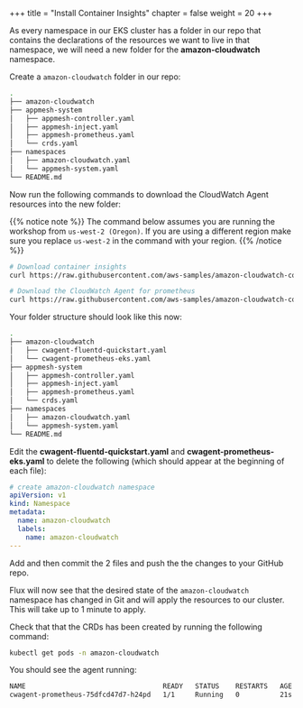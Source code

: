 +++
title = "Install Container Insights"
chapter = false
weight = 20
+++

As every namespace in our EKS cluster has a folder in our repo that contains the declarations of the resources we want to live in that namespace, we will need a new folder for the **amazon-cloudwatch** namespace.

Create a `amazon-cloudwatch` folder in our repo:

```bash
.
├── amazon-cloudwatch
├── appmesh-system
│   ├── appmesh-controller.yaml
│   ├── appmesh-inject.yaml
│   ├── appmesh-prometheus.yaml
│   └── crds.yaml
├── namespaces
│   ├── amazon-cloudwatch.yaml
│   └── appmesh-system.yaml
└── README.md
```

Now run the following commands to download the CloudWatch Agent resources into the new folder:

{{% notice note %}}
The command below assumes you are running the workshop from `us-west-2 (Oregon)`. If you are using a different region make sure you replace `us-west-2` in the command with your region.
{{% /notice %}}

```bash
# Download container insights
curl https://raw.githubusercontent.com/aws-samples/amazon-cloudwatch-container-insights/latest/k8s-deployment-manifest-templates/deployment-mode/daemonset/container-insights-monitoring/quickstart/cwagent-fluentd-quickstart.yaml | sed "s/{{cluster_name}}/gitopsworkshop/;s/{{region_name}}/us-west-2/" > amazon-cloudwatch/cwagent-fluentd-quickstart.yaml

# Download the CloudWatch Agent for prometheus
curl https://raw.githubusercontent.com/aws-samples/amazon-cloudwatch-container-insights/prometheus-beta/k8s-deployment-manifest-templates/deployment-mode/service/cwagent-prometheus/prometheus-eks.yaml > amazon-cloudwatch/cwagent-prometheus-eks.yaml
```

Your folder structure should look like this now:

```bash
.
├── amazon-cloudwatch
│   ├── cwagent-fluentd-quickstart.yaml
│   └── cwagent-prometheus-eks.yaml
├── appmesh-system
│   ├── appmesh-controller.yaml
│   ├── appmesh-inject.yaml
│   ├── appmesh-prometheus.yaml
│   └── crds.yaml
├── namespaces
│   ├── amazon-cloudwatch.yaml
│   └── appmesh-system.yaml
└── README.md
```

Edit the **cwagent-fluentd-quickstart.yaml** and **cwagent-prometheus-eks.yaml** to delete the following (which should appear at the beginning of each file):

```yaml
# create amazon-cloudwatch namespace
apiVersion: v1
kind: Namespace
metadata:
  name: amazon-cloudwatch
  labels:
    name: amazon-cloudwatch
---
```

Add and then commit the 2 files and push the the changes to your GitHub repo.

Flux will now see that the desired state of the `amazon-cloudwatch` namespace has changed in Git and will apply the resources to our cluster. This will take up to 1 minute to apply.

Check that that the CRDs has been created by running the following command:

```bash
kubectl get pods -n amazon-cloudwatch
```

You should see the agent running:

```bash
NAME                                  READY   STATUS    RESTARTS   AGE
cwagent-prometheus-75dfcd47d7-h24pd   1/1     Running   0          21s
```
